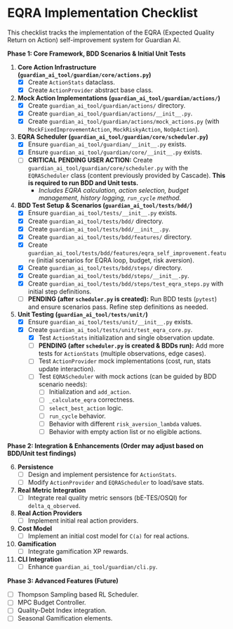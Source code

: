 # EQRA Implementation Checklist

This checklist tracks the implementation of the EQRA (Expected Quality Return on Action) self-improvement system for Guardian AI.

**Phase 1: Core Framework, BDD Scenarios & Initial Unit Tests**

1.  **Core Action Infrastructure (`guardian_ai_tool/guardian/core/actions.py`)**
    *   [x] Create `ActionStats` dataclass.
    *   [x] Create `ActionProvider` abstract base class.

2.  **Mock Action Implementations (`guardian_ai_tool/guardian/actions/`)**
    *   [x] Create `guardian_ai_tool/guardian/actions/` directory.
    *   [x] Create `guardian_ai_tool/guardian/actions/__init__.py`.
    *   [x] Create `guardian_ai_tool/guardian/actions/mock_actions.py` (with `MockFixedImprovementAction`, `MockRiskyAction`, `NoOpAction`).

3.  **EQRA Scheduler (`guardian_ai_tool/guardian/core/scheduler.py`)**
    *   [x] Ensure `guardian_ai_tool/guardian/__init__.py` exists.
    *   [x] Ensure `guardian_ai_tool/guardian/core/__init__.py` exists.
    *   [ ] **CRITICAL PENDING USER ACTION:** Create `guardian_ai_tool/guardian/core/scheduler.py` with the `EQRAScheduler` class (content previously provided by Cascade). **This is required to run BDD and Unit tests.**
        *   _Includes EQRA calculation, action selection, budget management, history logging, `run_cycle` method._

4.  **BDD Test Setup & Scenarios (`guardian_ai_tool/tests/bdd/`)**
    *   [x] Ensure `guardian_ai_tool/tests/__init__.py` exists.
    *   [x] Create `guardian_ai_tool/tests/bdd/` directory.
    *   [x] Create `guardian_ai_tool/tests/bdd/__init__.py`.
    *   [x] Create `guardian_ai_tool/tests/bdd/features/` directory.
    *   [x] Create `guardian_ai_tool/tests/bdd/features/eqra_self_improvement.feature` (initial scenarios for EQRA loop, budget, risk aversion).
    *   [x] Create `guardian_ai_tool/tests/bdd/steps/` directory.
    *   [x] Create `guardian_ai_tool/tests/bdd/steps/__init__.py`.
    *   [x] Create `guardian_ai_tool/tests/bdd/steps/test_eqra_steps.py` with initial step definitions.
    *   [ ] **PENDING (after `scheduler.py` is created):** Run BDD tests (`pytest`) and ensure scenarios pass. Refine step definitions as needed.

5.  **Unit Testing (`guardian_ai_tool/tests/unit/`)**
    *   [x] Ensure `guardian_ai_tool/tests/unit/__init__.py` exists.
    *   [x] Create `guardian_ai_tool/tests/unit/test_eqra_core.py`.
        *   [x] Test `ActionStats` initialization and single observation update.
        *   [ ] **PENDING (after `scheduler.py` is created & BDDs run):** Add more tests for `ActionStats` (multiple observations, edge cases).
        *   [ ] Test `ActionProvider` mock implementations (cost, run, stats update interaction).
        *   [ ] Test `EQRAScheduler` with mock actions (can be guided by BDD scenario needs):
            *   [ ] Initialization and `add_action`.
            *   [ ] `_calculate_eqra` correctness.
            *   [ ] `select_best_action` logic.
            *   [ ] `run_cycle` behavior.
            *   [ ] Behavior with different `risk_aversion_lambda` values.
            *   [ ] Behavior with empty action list or no eligible actions.

**Phase 2: Integration & Enhancements (Order may adjust based on BDD/Unit test findings)**

6.  **Persistence**
    *   [ ] Design and implement persistence for `ActionStats`.
    *   [ ] Modify `ActionProvider` and `EQRAScheduler` to load/save stats.

7.  **Real Metric Integration**
    *   [ ] Integrate real quality metric sensors (bE-TES/OSQI) for `delta_q_observed`.

8.  **Real Action Providers**
    *   [ ] Implement initial real action providers.

9.  **Cost Model**
    *   [ ] Implement an initial cost model for `C(a)` for real actions.

10. **Gamification**
    *   [ ] Integrate gamification XP rewards.

11. **CLI Integration**
    *   [ ] Enhance `guardian_ai_tool/guardian/cli.py`.

**Phase 3: Advanced Features (Future)**
*   [ ] Thompson Sampling based RL Scheduler.
*   [ ] MPC Budget Controller.
*   [ ] Quality-Debt Index integration.
*   [ ] Seasonal Gamification elements.

